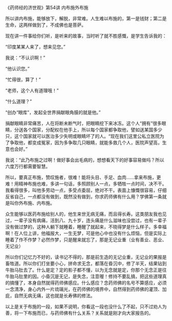 《药师经的济世观》第54讲 内布施外布施

所以讲内布施，能够放下，解脱，非常难。人生难以布施的，第一是钱财；第二是生命，这两样做到了，不成佛也是菩萨。

现在讲一件事给你们听，是听来的故事，当时听了就不胜感慨，是学生告诉我的：

“印度某某人来了，想来见您。”

我说：“不认识啊！”

“他认识您。”

“忙得很，算了！”

“老师，这个人有道理哦！”

“什么道理？”

“创办“眼库”，发起全世界捐献眼角膜的就是他。”

捐献眼睛非常痛苦，人在将断未断气时，把眼睛挖下来冰冻。这个人“拥有”很多眼睛，分送各个国家，分配权在他手上，所以每个国家都争取他，譬如送某国多少只，这个国家就可以医治多少失明或眼睛坏了的人。“现在我们这里公私立医院为了争取他，都变成冤家，因为多争取几只眼睛，就能多救几个人，医院声望高，生意也会好。”

我说：“此乃布施之过啊！做好事会出毛病的，想想看天下的好事容易做吗？所以六度万行都需要智慧。

所以，要真正布施，赞叹施者，很难！能将头目、手足、血肉……拿来布施，更难！用精神布施也难，多讲一句话，多照顾别人一点，多牺牲一点时间，决不干。我看得很多，叫他多劳动一点，多受点委屈，绝对不干。表面上慷慨很容易，仔细反省自己，一点都没有做到，既然没有做到，你求药师佛有什么用？学佛第一条就是叫你外布施、内布施。

众生能够以医药布施给别人的，他生来世无病无痛，而且得长寿。这类朋友我也见过，一辈子没有病痛，活到八、九十岁，连头痛是什么滋味也没尝过，也有一辈子没有做过梦的，这种人躺下就睡着，睡醒了就起来，不晓得梦是什么样子。多幸福啊！在人位上讲，他福报大，一生无梦，可是他心中也没有什么烦恼，但是实际上睡着了作不作梦？必然作梦，只是醒来就忘了，那是无记业重（业有善业、恶业、无记业）

所以你们记忆力不好的，读书记不得的，那是前生造的无记业重，无记业的果报是畜牲道。所以你们打坐要小心，拼命求无念，都落在昏沉中，修了半天，结果钻到牛胎马肚去了。什么是定？定的影子都不懂，以为无念就是定，你那个无念正是往牛胎马肚里的因。小昏沉是无记，是失念，注意喔！修持不要乱搞，把这些道理真的搞懂了，本身自然就得药师佛感应。什么感应？念药师佛的名号不算感应，必须一念清净，身心内外一片琉璃光，在药师佛的境界中，自然得到药师佛的灌顶、加庇，自然无病无痛，这也就是长寿佛的修法。

以上是关于布施的一段，如果不说明，你看这一段也没什么了不起，只不过劝人为善，将一下布施而已，与药师佛有什么关系？关系就是刚才向大家报告的。